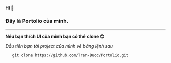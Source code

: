 **Hi 👋**

### Đây là Portolio của mình.

<hr>

**Nếu bạn thích UI của mình bạn có thể clone 😊**

_Đầu tiên bạn tải project của mình vè băng lệnh sau_

```shell
   git clone https://github.com/Tran-Duoc/Portolio.git
```
